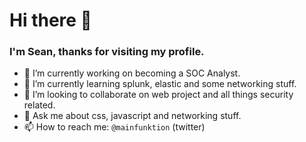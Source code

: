 # Hi there 👋

### I'm Sean, thanks for visiting my profile.

- 🔭 I’m currently working on becoming a SOC Analyst.
- 🌱 I’m currently learning splunk, elastic and some networking stuff.
- 👯 I’m looking to collaborate on web project and all things security related.
- 💬 Ask me about css, javascript and networking stuff.
- 📫 How to reach me: `@mainfunktion` (twitter)

